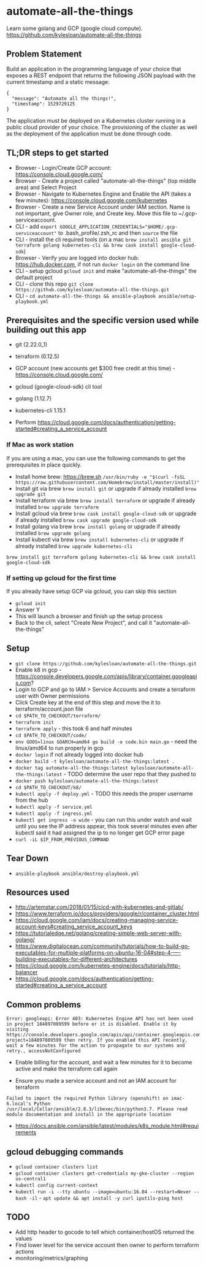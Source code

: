 # automate-all-the-things
Learn some golang and GCP (google cloud compute). https://github.com/kylesloan/automate-all-the-things


## Problem Statement

Build an application in the programming language of your choice that exposes a REST endpoint that returns the following JSON payload with the current timestamp and a static message:
```
{
  "message": "Automate all the things!",
  "timestamp": 1529729125
}
```
The application must be deployed on a Kubernetes cluster running in a public cloud provider of your choice. The provisioning of the cluster as well as the deployment of the application must be done through code.

## TL;DR steps to get started

* Browser - Login/Create GCP account: https://console.cloud.google.com/
* Browser - Create a project called "automate-all-the-things" (top middle area) and Select Project
* Browser - Navigate to Kubernetes Engine and Enable the API (takes a few minutes): https://console.cloud.google.com/kubernetes
* Browser - Create a new Service Account under IAM section.  Name is not important, give Owner role, and Create key.  Move this file to ~/.gcp-serviceaccount.
* CLI - add `export GOOGLE_APPLICATION_CREDENTIALS="$HOME/.gcp-serviceaccount"` to .bash_profile/.zsh_rc and then `source` the file
* CLI - install the cli required tools (on a mac `brew install ansible git terraform golang kubernetes-cli && brew cask install google-cloud-sdk`)
* Browser - Verify you are logged into docker hub: https://hub.docker.com, if not run `docker login` on the command line
* CLI - setup gcloud `gcloud init` and make "automate-all-the-things" the default project
* CLI - clone this repo `git clone https://github.com/kylesloan/automate-all-the-things.git`
* CLI - `cd automate-all-the-things && ansible-playbook ansible/setup-playbook.yml`

## Prerequisites and the specific version used while building out this app

* git (2.22.0_1)
* terraform (0.12.5)
* GCP account (new accounts get $300 free credit at this time) - https://console.cloud.google.com/
* gcloud (google-cloud-sdk) cli tool
* golang (1.12.7)
* kubernetes-cli 1.15.1

* Perform https://cloud.google.com/docs/authentication/getting-started#creating_a_service_account


### If Mac as work station

If you are using a mac, you can use the following commands to get the prerequisites in place quickly.

* Install home brew: https://brew.sh `/usr/bin/ruby -e "$(curl -fsSL https://raw.githubusercontent.com/Homebrew/install/master/install)"`
* Install git via brew `brew install git` or upgrade if already installed `brew upgrade git`
* Install terraform via brew `brew install terraform` or upgrade if already installed `brew upgrade terraform`
* Install gcloud via brew `brew cask install google-cloud-sdk` or upgrade if already installed `brew cask upgrade google-cloud-sdk`
* Install golang via brew `brew install golang` or upgrade if already installed `brew upgrade golang`
* Install kubectl via brew `brew install kubernetes-cli` or upgrade if already installed `brew upgrade kubernetes-cli`

```
brew install git terraform golang kubernetes-cli && brew cask install google-cloud-sdk
```

### If setting up gcloud for the first time

If you already have setup GCP via gcloud, you can skip this section

* `gcloud init`
* Answer Y
* This will launch a browser and finish up the setup process
* Back to the cli, select "Create New Project", and call it "automate-all-the-things"

## Setup

* `git clone https://github.com/kylesloan/automate-all-the-things.git`
* Enable k8 in gcp - https://console.developers.google.com/apis/library/container.googleapis.com?
* Login to GCP and go to IAM > Service Accounts and create a terraform user with Owner permissions
* Click Create key at the end of this step and move the it to terraform/account.json file
* `cd $PATH_TO_CHECKOUT/terraform/`
* `terraform init`
* `terraform apply` - this took 6 and half minutes
* `cd $PATH_TO_CHECKOUT/code/`
* `env GOOS=linux GOARCH=amd64 go build -o code.bin main.go` - need the linux/amd64 to run properly in gcp
* `docker login` if not already logged into docker hub
* `docker build -t kylesloan/automate-all-the-things:latest .`
* `docker tag automate-all-the-things:latest kylesloan/automate-all-the-things:latest` - TODO determine the user repo that they pushed to
* `docker push kylesloan/automate-all-the-things:latest`
* `cd $PATH_TO_CHECKOUT/k8/`
* `kubectl apply -f deploy.yml` - TODO this needs the proper username from the hub
* `kubectl apply -f service.yml`
* `kubectl apply -f ingress.yml`
* `kubectl get ingress -o wide` - you can run this under watch and wait until you see the IP address appear, this took several minutes even after kubectl said it had assigned the ip to no longer get GCP error page
* `curl -iL $IP_FROM_PREVIOUS_COMMAND`



## Tear Down

* `ansible-playbook ansible/destroy-playbook.yml`

## Resources used

* http://artemstar.com/2018/01/15/cicd-with-kubernetes-and-gitlab/
* https://www.terraform.io/docs/providers/google/r/container_cluster.html
* https://cloud.google.com/iam/docs/creating-managing-service-account-keys#creating_service_account_keys
* https://tutorialedge.net/golang/creating-simple-web-server-with-golang/
* https://www.digitalocean.com/community/tutorials/how-to-build-go-executables-for-multiple-platforms-on-ubuntu-16-04#step-4-—-building-executables-for-different-architectures
* https://cloud.google.com/kubernetes-engine/docs/tutorials/http-balancer
* https://cloud.google.com/docs/authentication/getting-started#creating_a_service_account


## Common problems

```
Error: googleapi: Error 403: Kubernetes Engine API has not been used in project 184897089599 before or it is disabled. Enable it by visiting https://console.developers.google.com/apis/api/container.googleapis.com/overview?project=184897089599 then retry. If you enabled this API recently, wait a few minutes for the action to propagate to our systems and retry., accessNotConfigured
```
* Enable billing for the account, and wait a few minutes for it to become active and make the terraform call again

* Ensure you made a service account and not an IAM account for terraform

```
Failed to import the required Python library (openshift) on imac-6.local's Python /usr/local/Cellar/ansible/2.8.3/libexec/bin/python3.7. Please read module documentation and install in the appropriate location
```
* https://docs.ansible.com/ansible/latest/modules/k8s_module.html#requirements

## gcloud debugging commands

* `gcloud container clusters list`
* `gcloud container clusters get-credentials my-gke-cluster --region us-central1`
* `kubectl config current-context`
* `kubectl run -i --tty ubuntu --image=ubuntu:16.04 --restart=Never -- bash -il` - `apt update && apt install -y curl iputils-ping host`

## TODO

* Add http header to gocode to tell which container/hostOS returned the values
* Find lower level for the service account then owner to perform terraform actions
* monitoring/metrics/graphing
